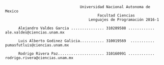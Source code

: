
                                      Universidad Nacional Autonoma de Mexico 
                                              Facultad Ciencias 
                                          Lenguajes de Programación 2016-1 

          Alejandro Valdes Garcia ............... 310289588 ............ ale.valdes@ciencias.unam.mx
          
          Luis Alberto Godinez Galicia........... 310019569  ........... pumasfutluis@ciencias.unam.mx
          
          Rodrigo Rivera Paz..................... 310160991 ............ rodrigo.rivera@ciencias.unam.mx
